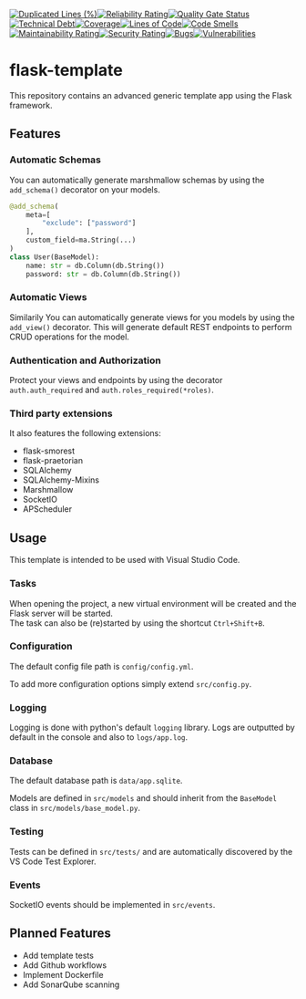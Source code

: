 [![Duplicated Lines (%)](https://sonarcloud.io/api/project_badges/measure?project=EuleMitKeule_flask-template&metric=duplicated_lines_density)](https://sonarcloud.io/summary/new_code?id=EuleMitKeule_flask-template)[![Reliability Rating](https://sonarcloud.io/api/project_badges/measure?project=EuleMitKeule_flask-template&metric=reliability_rating)](https://sonarcloud.io/summary/new_code?id=EuleMitKeule_flask-template)[![Quality Gate Status](https://sonarcloud.io/api/project_badges/measure?project=EuleMitKeule_flask-template&metric=alert_status)](https://sonarcloud.io/summary/new_code?id=EuleMitKeule_flask-template)[![Technical Debt](https://sonarcloud.io/api/project_badges/measure?project=EuleMitKeule_flask-template&metric=sqale_index)](https://sonarcloud.io/summary/new_code?id=EuleMitKeule_flask-template)[![Coverage](https://sonarcloud.io/api/project_badges/measure?project=EuleMitKeule_flask-template&metric=coverage)](https://sonarcloud.io/summary/new_code?id=EuleMitKeule_flask-template)[![Lines of Code](https://sonarcloud.io/api/project_badges/measure?project=EuleMitKeule_flask-template&metric=ncloc)](https://sonarcloud.io/summary/new_code?id=EuleMitKeule_flask-template)[![Code Smells](https://sonarcloud.io/api/project_badges/measure?project=EuleMitKeule_flask-template&metric=code_smells)](https://sonarcloud.io/summary/new_code?id=EuleMitKeule_flask-template)[![Maintainability Rating](https://sonarcloud.io/api/project_badges/measure?project=EuleMitKeule_flask-template&metric=sqale_rating)](https://sonarcloud.io/summary/new_code?id=EuleMitKeule_flask-template)[![Security Rating](https://sonarcloud.io/api/project_badges/measure?project=EuleMitKeule_flask-template&metric=security_rating)](https://sonarcloud.io/summary/new_code?id=EuleMitKeule_flask-template)[![Bugs](https://sonarcloud.io/api/project_badges/measure?project=EuleMitKeule_flask-template&metric=bugs)](https://sonarcloud.io/summary/new_code?id=EuleMitKeule_flask-template)[![Vulnerabilities](https://sonarcloud.io/api/project_badges/measure?project=EuleMitKeule_flask-template&metric=vulnerabilities)](https://sonarcloud.io/summary/new_code?id=EuleMitKeule_flask-template)

# flask-template

This repository contains an advanced generic template app using the Flask framework.

## Features

### Automatic Schemas

You can automatically generate marshmallow schemas by using the `add_schema()` decorator on your models.

```py
@add_schema(
    meta=[
        "exclude": ["password"]
    ],
    custom_field=ma.String(...)
)
class User(BaseModel):
    name: str = db.Column(db.String())
    password: str = db.Column(db.String())
```

### Automatic Views

Similarily You can automatically generate views for you models by using the `add_view()` decorator.
This will generate default REST endpoints to perform CRUD operations for the model.

### Authentication and Authorization

Protect your views and endpoints by using the decorator `auth.auth_required` and `auth.roles_required(*roles)`. 

### Third party extensions

It also features the following extensions:

* flask-smorest
* flask-praetorian
* SQLAlchemy
* SQLAlchemy-Mixins
* Marshmallow
* SocketIO
* APScheduler

## Usage

This template is intended to be used with Visual Studio Code.

### Tasks

When opening the project, a new virtual environment will be created and the Flask server will be started.<br>
The task can also be (re)started by using the shortcut `Ctrl+Shift+B`.

### Configuration

The default config file path is `config/config.yml`.

To add more configuration options simply extend `src/config.py`.

### Logging

Logging is done with python's default `logging` library. Logs are outputted by default in the console and also to `logs/app.log`.

### Database

The default database path is `data/app.sqlite`. 

Models are defined in `src/models` and should inherit from the `BaseModel` class in `src/models/base_model.py`.

### Testing

Tests can be defined in `src/tests/` and are automatically discovered by the VS Code Test Explorer.

### Events

SocketIO events should be implemented in `src/events`.

## Planned Features

* Add template tests
* Add Github workflows
* Implement Dockerfile
* Add SonarQube scanning